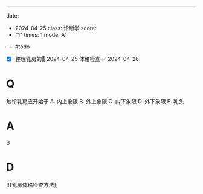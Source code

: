 ---
date:
  - 2024-04-25
class: 诊断学
score:
  - "1"
times: 1
mode: A1

--- #todo
- [x] 整理乳房的📅 2024-04-25 体格检查 ✅ 2024-04-26


# Q
触诊乳房应开始于
A. 内上象限 
B. 外上象限
C. 内下象限 
D. 外下象限
E. 乳头

# A

B



# D
![[乳房体格检查方法]]